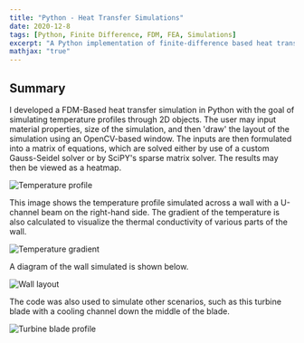 ```yaml
---
title: "Python - Heat Transfer Simulations"
date: 2020-12-8
tags: [Python, Finite Difference, FDM, FEA, Simulations]
excerpt: "A Python implementation of finite-difference based heat transfer simulation"
mathjax: "true"
---
```


## Summary

I developed a FDM-Based heat transfer simulation in Python with the goal of simulating temperature profiles through 2D objects. The user may input material properties, size of the simulation, and then 'draw' the layout of the simulation using an OpenCV-based window. The inputs are then formulated into a matrix of equations, which are solved either by use of a custom Gauss-Seidel solver or by SciPY's sparse matrix solver. The results may then be viewed as a heatmap. 

<img src="{{ site.url }}{{ site.baseurl }}/images/ThermalFDM/Img1.png" alt="Temperature profile">

This image shows the temperature profile simulated across a wall with a U-channel beam on the right-hand side. The gradient of the temperature is also calculated to visualize the thermal conductivity of various parts of the wall. 

<img src="{{ site.url }}{{ site.baseurl }}/images/ThermalFDM/Img3.png" alt="Temperature gradient">

A diagram of the wall simulated is shown below. 

<img src="{{ site.url }}{{ site.baseurl }}/images/ThermalFDM/Img4.png" alt="Wall layout">

The code was also used to simulate other scenarios, such as this turbine blade with a cooling channel down the middle of the blade. 

<img src="{{ site.url }}{{ site.baseurl }}/images/ThermalFDM/Img1.png" alt="Turbine blade profile">

